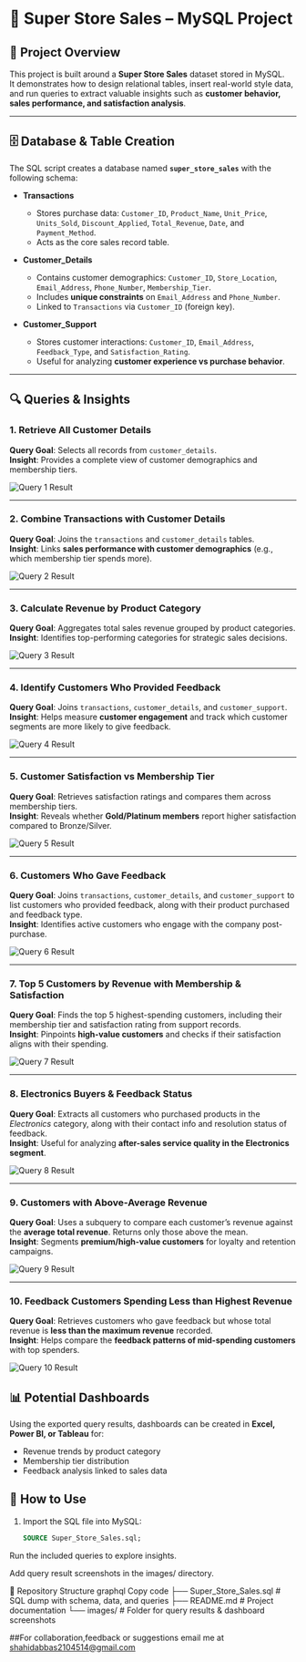 # 🛒 Super Store Sales – MySQL Project

## 📌 Project Overview
This project is built around a **Super Store Sales** dataset stored in MySQL.  
It demonstrates how to design relational tables, insert real-world style data, and run queries to extract valuable insights such as **customer behavior, sales performance, and satisfaction analysis**.

---

## 🗄️ Database & Table Creation
The SQL script creates a database named **`super_store_sales`** with the following schema:

- **Transactions**  
  - Stores purchase data: `Customer_ID`, `Product_Name`, `Unit_Price`, `Units_Sold`, `Discount_Applied`, `Total_Revenue`, `Date`, and `Payment_Method`.  
  - Acts as the core sales record table.  

- **Customer_Details**  
  - Contains customer demographics: `Customer_ID`, `Store_Location`, `Email_Address`, `Phone_Number`, `Membership_Tier`.  
  - Includes **unique constraints** on `Email_Address` and `Phone_Number`.  
  - Linked to `Transactions` via `Customer_ID` (foreign key).  

- **Customer_Support**  
  - Stores customer interactions: `Customer_ID`, `Email_Address`, `Feedback_Type`, and `Satisfaction_Rating`.  
  - Useful for analyzing **customer experience vs purchase behavior**.  



---

## 🔍 Queries & Insights

### 1. Retrieve All Customer Details
**Query Goal**: Selects all records from `customer_details`.  
**Insight**: Provides a complete view of customer demographics and membership tiers.  

![Query 1 Result](images/query1.jpeg)

---

### 2. Combine Transactions with Customer Details
**Query Goal**: Joins the `transactions` and `customer_details` tables.  
**Insight**: Links **sales performance with customer demographics** (e.g., which membership tier spends more).  

![Query 2 Result](images/query2.jpeg)

---

### 3. Calculate Revenue by Product Category
**Query Goal**: Aggregates total sales revenue grouped by product categories.  
**Insight**: Identifies top-performing categories for strategic sales decisions.  

![Query 3 Result](images/query3.jpeg)

---

### 4. Identify Customers Who Provided Feedback
**Query Goal**: Joins `transactions`, `customer_details`, and `customer_support`.  
**Insight**: Helps measure **customer engagement** and track which customer segments are more likely to give feedback.  

![Query 4 Result](images/query4.jpeg)

---

### 5. Customer Satisfaction vs Membership Tier
**Query Goal**: Retrieves satisfaction ratings and compares them across membership tiers.  
**Insight**: Reveals whether **Gold/Platinum members** report higher satisfaction compared to Bronze/Silver.  

![Query 5 Result](images/query5.jpeg)

---
### 6. Customers Who Gave Feedback
**Query Goal**: Joins `transactions`, `customer_details`, and `customer_support` to list customers who provided feedback, along with their product purchased and feedback type.  
**Insight**: Identifies active customers who engage with the company post-purchase.  

![Query 6 Result](images/query6.jpeg)

---

### 7. Top 5 Customers by Revenue with Membership & Satisfaction
**Query Goal**: Finds the top 5 highest-spending customers, including their membership tier and satisfaction rating from support records.  
**Insight**: Pinpoints **high-value customers** and checks if their satisfaction aligns with their spending.  

![Query 7 Result](images/query7.jpeg)

---

### 8. Electronics Buyers & Feedback Status
**Query Goal**: Extracts all customers who purchased products in the *Electronics* category, along with their contact info and resolution status of feedback.  
**Insight**: Useful for analyzing **after-sales service quality in the Electronics segment**.  

![Query 8 Result](images/query8.jpeg)

---

### 9. Customers with Above-Average Revenue
**Query Goal**: Uses a subquery to compare each customer’s revenue against the **average total revenue**. Returns only those above the mean.  
**Insight**: Segments **premium/high-value customers** for loyalty and retention campaigns.  

![Query 9 Result](images/query9.jpeg)

---

### 10. Feedback Customers Spending Less than Highest Revenue
**Query Goal**: Retrieves customers who gave feedback but whose total revenue is **less than the maximum revenue** recorded.  
**Insight**: Helps compare the **feedback patterns of mid-spending customers** with top spenders.  

![Query 10 Result](images/query10.jpeg)

## 📊 Potential Dashboards
Using the exported query results, dashboards can be created in **Excel, Power BI, or Tableau** for:
- Revenue trends by product category  
- Membership tier distribution  
- Feedback analysis linked to sales data  


## 🚀 How to Use
1. Import the SQL file into MySQL:
   ```sql
   SOURCE Super_Store_Sales.sql;
Run the included queries to explore insights.

Add query result screenshots in the images/ directory.

📂 Repository Structure
graphql
Copy code
├── Super_Store_Sales.sql       # SQL dump with schema, data, and queries
├── README.md                   # Project documentation
└── images/                     # Folder for query results & dashboard screenshots


##For collaboration,feedback or suggestions email me at shahidabbas2104514@gmail.com

